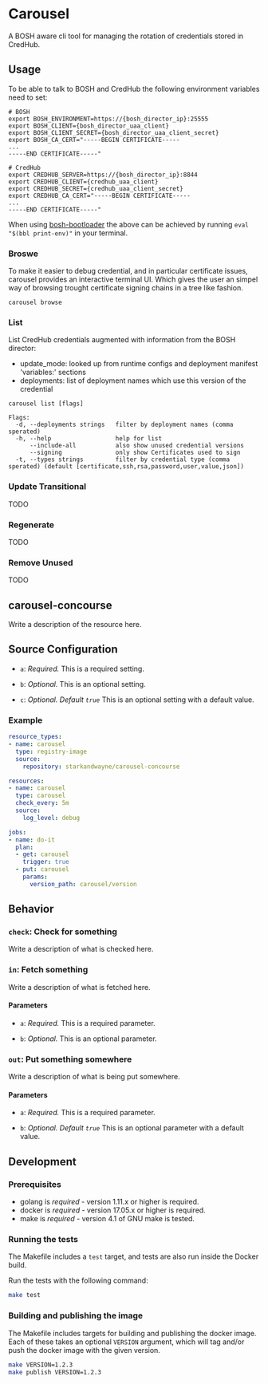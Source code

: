 # Carousel

A BOSH aware cli tool for managing the rotation of credentials stored in CredHub.

## Usage

To be able to talk to BOSH and CredHub the following environment variables need to set:

```
# BOSH
export BOSH_ENVIRONMENT=https://{bosh_director_ip}:25555
export BOSH_CLIENT={bosh_director_uaa_client}
export BOSH_CLIENT_SECRET={bosh_director_uaa_client_secret}
export BOSH_CA_CERT="-----BEGIN CERTIFICATE-----
...
-----END CERTIFICATE-----"

# CredHub
export CREDHUB_SERVER=https://{bosh_director_ip}:8844
export CREDHUB_CLIENT={credhub_uaa_client}
export CREDHUB_SECRET={credhub_uaa_client_secret}
export CREDHUB_CA_CERT="-----BEGIN CERTIFICATE-----
...
-----END CERTIFICATE-----"
```

When using [bosh-bootloader](https://github.com/cloudfoundry/bosh-bootloader) the above
can be achieved by running `eval "$(bbl print-env)"` in your terminal.

### Broswe

To make it easier to debug credential, and in particular certificate issues, carousel
provides an interactive terminal UI. Which gives the user an simpel way of browsing
trought certificate signing chains in a tree like fashion.

```
carousel browse
```

### List

List CredHub credentials augmented with information from the BOSH director:
* update_mode: looked up from runtime configs and deployment manifest 'variables:' sections
* deployments: list of deployment names which use this version of the credential

```
carousel list [flags]

Flags:
  -d, --deployments strings   filter by deployment names (comma sperated)
  -h, --help                  help for list
	  --include-all           also show unused credential versions
	  --signing               only show Certificates used to sign
  -t, --types strings         filter by credential type (comma sperated) (default [certificate,ssh,rsa,password,user,value,json])
```

### Update Transitional

TODO

### Regenerate

TODO

### Remove Unused

TODO

## carousel-concourse

Write a description of the resource here.

## Source Configuration

* `a`: *Required.* This is a required setting.

* `b`: *Optional.* This is an optional setting.

* `c`: *Optional. Default `true`* This is an optional setting with a default value.

### Example

```yaml
resource_types:
- name: carousel
  type: registry-image
  source:
    repository: starkandwayne/carousel-concourse

resources:
- name: carousel
  type: carousel
  check_every: 5m
  source:
    log_level: debug

jobs:
- name: do-it
  plan:
  - get: carousel
    trigger: true
  - put: carousel
    params:
      version_path: carousel/version
```

## Behavior

### `check`: Check for something

Write a description of what is checked here.

### `in`: Fetch something

Write a description of what is fetched here.

#### Parameters

* `a`: *Required.* This is a required parameter.

* `b`: *Optional.* This is an optional parameter.

### `out`: Put something somewhere

Write a description of what is being put somewhere.

#### Parameters

* `a`: *Required.* This is a required parameter.

* `b`: *Optional. Default `true`* This is an optional parameter with a default value.

## Development

### Prerequisites

* golang is *required* - version 1.11.x or higher is required.
* docker is *required* - version 17.05.x or higher is required.
* make is *required* - version 4.1 of GNU make is tested.

### Running the tests

The Makefile includes a `test` target, and tests are also run inside the Docker build.

Run the tests with the following command:

```sh
make test
```

### Building and publishing the image

The Makefile includes targets for building and publishing the docker image. Each of these
takes an optional `VERSION` argument, which will tag and/or push the docker image with
the given version.

```sh
make VERSION=1.2.3
make publish VERSION=1.2.3
```
